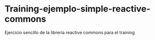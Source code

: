# Training-ejemplo-simple-reactive-commons
Ejercicio sencillo de la librería reactive commons para el training
